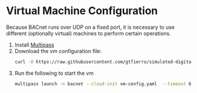 # Virtual Machine Configuration

Because BACnet runs over UDP on a fixed port, it is necessary to use different (optionally virtual) machines to perform certain operations.

1. Install [Multipass](https://multipass.run/)
2. Download the vm configuration file:
    ```bash
    curl -O https://raw.githubusercontent.com/gtfierro/simulated-digital-twin/main/vm-config.yaml
    ```
3. Run the following to start the vm
    ```bash
    multipass launch -n bacnet --cloud-init vm-config.yaml  --timeout 600 -d 20G -m 4G -c 2
    ```
